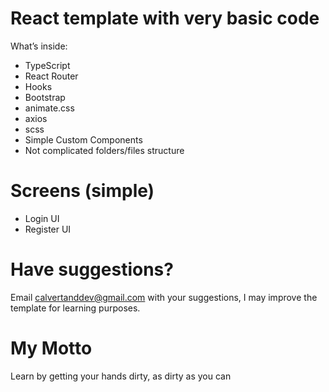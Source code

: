 # React template with very basic code
What’s inside:

- TypeScript
- React Router
- Hooks
- Bootstrap
- animate.css
- axios
- scss
- Simple Custom Components
- Not complicated folders/files structure

# Screens (simple)
- Login UI
- Register UI

# Have suggestions?
Email calvertanddev@gmail.com with your suggestions, I may improve the template for learning purposes.

# My Motto
Learn by getting your hands dirty, as dirty as you can
